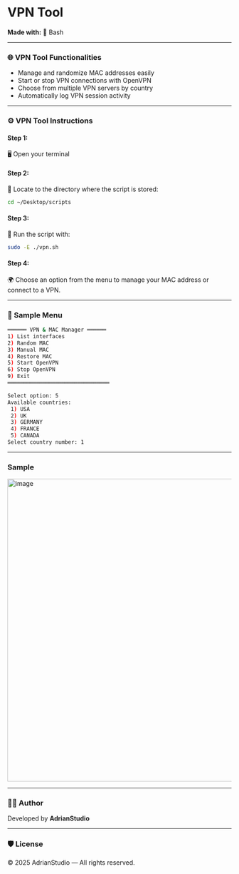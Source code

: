 # VPN Tool

**Made with:** 🐚 Bash

---

### 🌐 VPN Tool Functionalities
- Manage and randomize MAC addresses easily
- Start or stop VPN connections with OpenVPN
- Choose from multiple VPN servers by country
- Automatically log VPN session activity

---

### ⚙️ VPN Tool Instructions

#### Step 1:
🖥️ Open your terminal

#### Step 2:
📁 Locate to the directory where the script is stored:
```bash
cd ~/Desktop/scripts
```

#### Step 3:
🚀 Run the script with:
```bash
sudo -E ./vpn.sh
```

#### Step 4:
🌍 Choose an option from the menu to manage your MAC address or connect to a VPN.

---

### 🧩 Sample Menu

```bash
══════ VPN & MAC Manager ══════
1) List interfaces
2) Random MAC
3) Manual MAC
4) Restore MAC
5) Start OpenVPN
6) Stop OpenVPN
9) Exit
════════════════════════════════

Select option: 5
Available countries:
 1) USA
 2) UK
 3) GERMANY
 4) FRANCE
 5) CANADA
Select country number: 1
```

---

### Sample

<img width="871" height="679" alt="image" src="https://github.com/user-attachments/assets/50888563-0274-4928-8021-4cd06a9fbb58" />


---

### 🧑‍💻 Author
Developed by **AdrianStudio**

---

### 🛡️ License
© 2025 AdrianStudio — All rights reserved.
